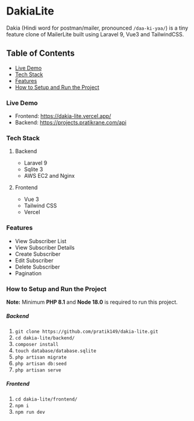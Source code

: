 # DakiaLite

Dakia (Hindi word for postman/mailer, pronounced `/daa-ki-yaa/`) is a tiny feature clone of MailerLite built using Laravel 9, Vue3 and TailwindCSS.

## Table of Contents

- [Live Demo](#live-demo)
- [Tech Stack](#tech-stack)
- [Features](#features)
- [How to Setup and Run the Project](#how-to-setup-and-run-the-project)


### Live Demo
- Frontend: https://dakia-lite.vercel.app/
- Backend: https://projects.pratikrane.com/api


### Tech Stack

1. Backend
   - Laravel 9
   - Sqlite 3
   - AWS EC2 and Nginx

2. Frontend
   - Vue 3
   - Tailwind CSS
   - Vercel


### Features
- View Subscriber List
- View Subscriber Details
- Create Subscriber
- Edit Subscriber
- Delete Subscriber
- Pagination


### How to Setup and Run the Project

**Note:** Minimum **PHP 8.1** and **Node 18.0** is required to run this project.

##### Backend
1. `git clone https://github.com/pratik149/dakia-lite.git`
2. `cd dakia-lite/backend/`
3. `composer install`
4. `touch database/database.sqlite`
5. `php artisan migrate`
6. `php artisan db:seed`
7. `php artisan serve`

##### Frontend
1. `cd dakia-lite/frontend/`
2. `npm i`
3. `npm run dev`
